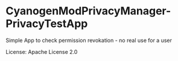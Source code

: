CyanogenModPrivacyManager-PrivacyTestApp
========================================

Simple App to check permission revokation - no real use for a user

License: Apache License 2.0